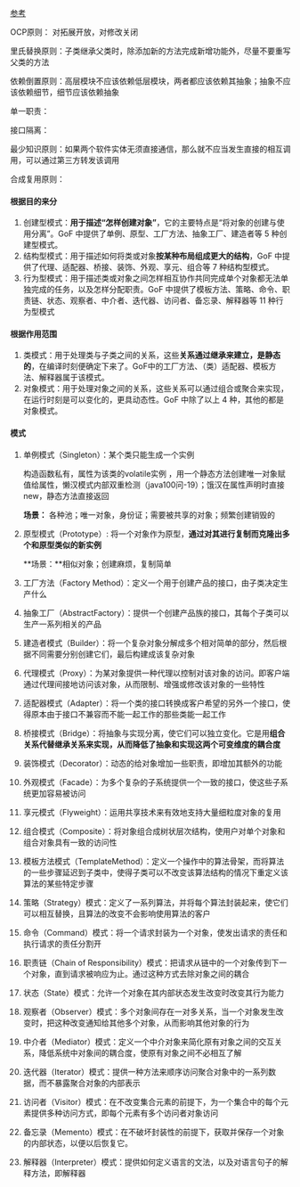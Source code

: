 [参考](http://c.biancheng.net/view/1322.html)



OCP原则： 对拓展开放，对修改关闭

里氏替换原则：子类继承父类时，除添加新的方法完成新增功能外，尽量不要重写父类的方法

依赖倒置原则：高层模块不应该依赖低层模块，两者都应该依赖其抽象；抽象不应该依赖细节，细节应该依赖抽象

单一职责：

接口隔离：

最少知识原则：如果两个软件实体无须直接通信，那么就不应当发生直接的相互调用，可以通过第三方转发该调用

合成复用原则：



#### 根据目的来分

1. 创建型模式：**用于描述“怎样创建对象”**，它的主要特点是“将对象的创建与使用分离”。GoF 中提供了单例、原型、工厂方法、抽象工厂、建造者等 5 种创建型模式。
2. 结构型模式：用于描述如何将类或对象**按某种布局组成更大的结构**，GoF 中提供了代理、适配器、桥接、装饰、外观、享元、组合等 7 种结构型模式。
3. 行为型模式：用于描述类或对象之间怎样相互协作共同完成单个对象都无法单独完成的任务，以及怎样分配职责。GoF 中提供了模板方法、策略、命令、职责链、状态、观察者、中介者、迭代器、访问者、备忘录、解释器等 11 种行为型模式

#### 根据作用范围

1. 类模式：用于处理类与子类之间的关系，这些**关系通过继承来建立，是静态的**，在编译时刻便确定下来了。GoF中的工厂方法、（类）适配器、模板方法、解释器属于该模式。
2. 对象模式：用于处理对象之间的关系，这些关系可以通过组合或聚合来实现，在运行时刻是可以变化的，更具动态性。GoF 中除了以上 4 种，其他的都是对象模式。



#### 模式

1. 单例模式（Singleton）：某个类只能生成一个实例

   构造函数私有，属性为该类的volatile实例 ，用一个静态方法创建唯一对象赋值给属性，懒汉模式内部双重检测（java100问-19）；饿汉在属性声明时直接new，静态方法直接返回

   **场景：** 各种池；唯一对象，身份证；需要被共享的对象；频繁创建销毁的

2. 原型模式（Prototype）: 将一个对象作为原型，**通过对其进行复制而克隆出多个和原型类似的新实例**

   **场景：**相似对象；创建麻烦，复制简单

3. 工厂方法（Factory Method）：定义一个用于创建产品的接口，由子类决定生产什么



4. 抽象工厂（AbstractFactory）：提供一个创建产品族的接口，其每个子类可以生产一系列相关的产品



5. 建造者模式（Builder）：将一个复杂对象分解成多个相对简单的部分，然后根据不同需要分别创建它们，最后构建成该复杂对象



6. 代理模式（Proxy）：为某对象提供一种代理以控制对该对象的访问。即客户端通过代理间接地访问该对象，从而限制、增强或修改该对象的一些特性



7. 适配器模式（Adapter）：将一个类的接口转换成客户希望的另外一个接口，使得原本由于接口不兼容而不能一起工作的那些类能一起工作



8. 桥接模式（Bridge）：将抽象与实现分离，使它们可以独立变化。它是用**组合关系代替继承关系来实现，从而降低了抽象和实现这两个可变维度的耦合度**



9. 装饰模式（Decorator）：动态的给对象增加一些职责，即增加其额外的功能



10. 外观模式（Facade）：为多个复杂的子系统提供一个一致的接口，使这些子系统更加容易被访问



11. 享元模式（Flyweight）：运用共享技术来有效地支持大量细粒度对象的复用



12. 组合模式（Composite）：将对象组合成树状层次结构，使用户对单个对象和组合对象具有一致的访问性



13. 模板方法模式（TemplateMethod）：定义一个操作中的算法骨架，而将算法的一些步骤延迟到子类中，使得子类可以不改变该算法结构的情况下重定义该算法的某些特定步骤



14. 策略（Strategy）模式：定义了一系列算法，并将每个算法封装起来，使它们可以相互替换，且算法的改变不会影响使用算法的客户



15. 命令（Command）模式：将一个请求封装为一个对象，使发出请求的责任和执行请求的责任分割开



16. 职责链（Chain of Responsibility）模式：把请求从链中的一个对象传到下一个对象，直到请求被响应为止。通过这种方式去除对象之间的耦合

    

17. 状态（State）模式：允许一个对象在其内部状态发生改变时改变其行为能力



18. 观察者（Observer）模式：多个对象间存在一对多关系，当一个对象发生改变时，把这种改变通知给其他多个对象，从而影响其他对象的行为



19. 中介者（Mediator）模式：定义一个中介对象来简化原有对象之间的交互关系，降低系统中对象间的耦合度，使原有对象之间不必相互了解



20. 迭代器（Iterator）模式：提供一种方法来顺序访问聚合对象中的一系列数据，而不暴露聚合对象的内部表示



21. 访问者（Visitor）模式：在不改变集合元素的前提下，为一个集合中的每个元素提供多种访问方式，即每个元素有多个访问者对象访问



22. 备忘录（Memento）模式：在不破坏封装性的前提下，获取并保存一个对象的内部状态，以便以后恢复它。



23. 解释器（Interpreter）模式：提供如何定义语言的文法，以及对语言句子的解释方法，即解释器

